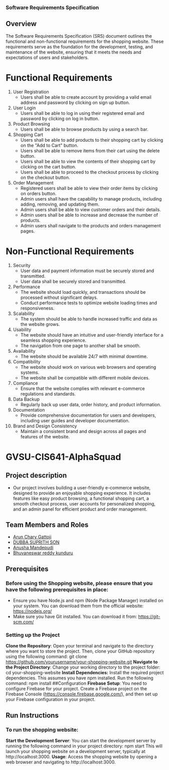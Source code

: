 ### Software Requirements Specification

## Overview
The Software Requirements Specification (SRS) document outlines the functional and non-functional requirements for the shopping website. These requirements serve as the foundation for the development, testing, and maintenance of the website, ensuring that it meets the needs and expectations of users and stakeholders.

# Functional Requirements

1. User Registration
	- Users shall be able to create account by providing a valid email address and password by clicking on sign up button.
2. User Login
	- Users shall be able to log in using their registered email and password by clicking on log in button.
3. Product Browsing
	- Users shall be able to browse products by using a search bar.
4. Shopping Cart
	- Users shall be able to add products to their shopping cart by clicking on the "Add to Cart" button.
   	- Users shall be able to remove items from their cart using the delete button.
	- Users shall be able to view the contents of their shopping cart by clicking on the cart button.
 	- Users shall be able to proceed to the checkout process by clicking on the checkout button.
5. Order Management
	- Registered users shall be able to view their order items by clicking on orders button.
	- Admin users shall have the capability to manage products, including adding, removing, and updating them.
	- Admin users shall be able to view customer orders and their details.
	- Admin users shall be able to increase and decrease the number of products.
	- Admin users shall navigate to the products and orders management pages.

# Non-Functional Requirements

1. Security
	- User data and payment information must be securely stored and transmitted.
	- User data shall be securely stored and transmitted.
2. Performance
	- The website should load quickly, and transactions should be processed without significant delays.
	- Conduct performance tests to optimize website loading times and responsiveness.
3. Scalability
	- The system should be able to handle increased traffic and data as the website grows.
4. Usability
	- The website should have an intuitive and user-friendly interface for a seamless shopping experience.
	- The navigation from one page to another shall be smooth.
5. Availability
	- The website should be available 24/7 with minimal downtime.
6. Compatibility
	- The website should work on various web browsers and operating systems.
	- The website shall be compatible with different mobile devices.
7. Compliance
	- Ensure that the website complies with relevant e-commerce regulations and standards.
8. Data Backup
	- Regularly back up user data, order history, and product information.
9. Documentation
	- Provide comprehensive documentation for users and developers, including user guides and developer documentation.
10. Brand and Design Consistency
	- Maintain a consistent brand and design across all pages and features of the website.


# GVSU-CIS641-AlphaSquad 

## Project description
- Our project involves building a user-friendly e-commerce website, designed to provide an enjoyable shopping experience. It includes features like easy product browsing, a functional shopping cart, a smooth checkout process, user accounts for personalized shopping, and an admin panel for efficient product and order management.

## Team Members and Roles
* [Arun Chary Gattoji](https://github.com/arunChary024/CIS641-HW2-Gattoji.git)
* [DUBBA SUPRITH SON](https://github.com/suprithson/CIS641-HW2-dubba.git)
* [Anusha Mandepudi](https://github.com/Anu8374/CIS641-HW2-Mandepudi.git)
* [Bhuvaneswar reddy kunduru](https://github.com/Bhunakunduru/CIS641-HW2-kunduru)
 
## Prerequisites
### Before using the Shopping website, please ensure that you have the following prerequisites in place:
- Ensure you have Node.js and npm (Node Package Manager) installed on your system. You can download them from the official website: https://nodejs.org/
- Make sure you have Git installed. You can download it from: https://git-scm.com/

### Setting up the Project
**Clone the Repository**: Open your terminal and navigate to the directory where you want to store the project. Then, clone your GitHub repository using the following command: 
	git clone https://github.com/yourusername/your-shopping-website.git
**Navigate to the Project Directory**: Change your working directory to the project folder:
	cd your-shopping-website
**Install Dependencies:** Install the required project dependencies. This assumes you have npm installed. Run the following command:
	npm install
##Configuration
**Firebase Setup**: You need to configure Firebase for your project. Create a Firebase project on the Firebase Console (https://console.firebase.google.com/), and then set up your Firebase configuration in your project.

## Run Instructions
### To run the shopping website:
**Start the Development Server**: You can start the development server by running the following command in your project directory:
	npm start
This will launch your shopping website on a development server, typically at http://localhost:3000.
**Usage**: Access the shopping website by opening a web browser and navigating to http://localhost:3000.




